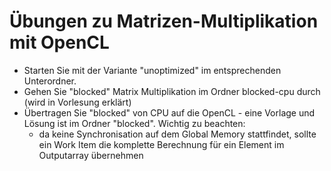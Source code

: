 # Übungen zu Matrizen-Multiplikation mit OpenCL

- Starten Sie mit der Variante "unoptimized" im entsprechenden Unterordner.
- Gehen Sie "blocked" Matrix Multiplikation im Ordner blocked-cpu durch (wird in Vorlesung erklärt)
- Übertragen Sie "blocked" von CPU auf die OpenCL - eine Vorlage und Lösung ist im Ordner "blocked". Wichtig zu beachten:
  - da keine Synchronisation auf dem Global Memory stattfindet, sollte ein Work Item die komplette Berechnung für ein Element im Outputarray übernehmen
   
